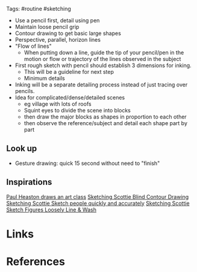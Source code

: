 Tags: #routine #sketching 

- Use a pencil first, detail using pen
- Maintain loose pencil grip
- Contour drawing to get basic large shapes
- Perspective, parallel, horizon lines
- "Flow of lines"
	- When putting down a line, guide the tip of your pencil/pen in the motion or flow or trajectory of the lines observed in the subject
- First rough sketch with pencil should establish 3 dimensions for inking. 
	- This will be a guideline for next step
	- Minimum details
- Inking will be a separate detailing process instead of just tracing over pencils.
- Idea for complicated/dense/detailed scenes 
	- eg village with lots of roofs
	- Squint eyes to divide the scene into blocks
	- then draw the major blocks as shapes in proportion to each other
	- then observe the reference/subject and detail each shape part by part

## Look up
- Gesture drawing: quick 15 second without need to "finish"

## Inspirations
[Paul Heaston draws an art class](https://twitter.com/paulheaston/status/1621289279296249857)
[Sketching Scottie Blind Contour Drawing](https://youtu.be/WxXBHG90CRE)
[Sketching Scottie Sketch people quickly and accurately](https://www.youtube.com/watch?v=uUOs-GrTI3E)
[Sketching Scottie Sketch Figures Loosely Line & Wash](https://www.youtube.com/watch?v=MOz8N4P7sqw)

# Links

# References